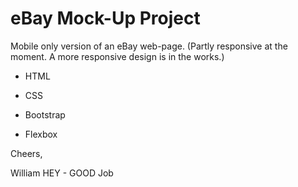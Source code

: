 # eBay Mock-Up Project

Mobile only version of an eBay web-page. (Partly responsive at the moment. A more responsive design is in the works.)

* HTML
* CSS

* Bootstrap
* Flexbox

Cheers,

William
HEY - GOOD Job
